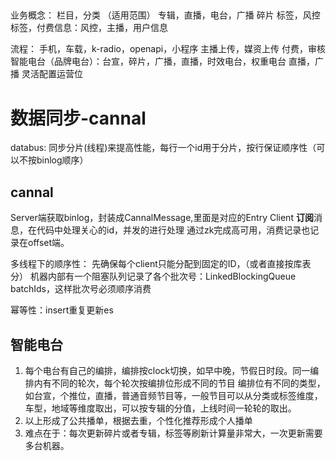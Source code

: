 ##
业务概念：
栏目，分类 （适用范围）
专辑，直播，电台，广播
碎片
标签，风控标签，付费信息：风控，主播，用户信息

流程：
手机，车载，k-radio，openapi，小程序
主播上传，媒资上传
付费，审核
智能电台（品牌电台）：台宣，碎片，广播，直播，时效电台，权重电台
直播，广播
灵活配置运营位



#  数据同步-cannal
databus: 同步分片(线程)来提高性能，每行一个id用于分片，按行保证顺序性（可以不按binlog顺序）

## cannal
Server端获取binlog，封装成CannalMessage,里面是对应的Entry
Client **订阅**消息，在代码中处理关心的id，并发的进行处理
通过zk完成高可用，消费记录也记录在offset端。

多线程下的顺序性：
先确保每个client只能分配到固定的ID，（或者直接按库表分）
机器内部有一个阻塞队列记录了各个批次号：LinkedBlockingQueue<Long> batchIds，这样批次号必须顺序消费

幂等性：insert重复更新es


## 智能电台
1. 每个电台有自己的编排，编排按clock切换，如早中晚，节假日时段。同一编排内有不同的轮次，每个轮次按编排位形成不同的节目
编排位有不同的类型，如台宣，个推位，直播，普通音频节目等，一般节目可以从分类或标签维度，车型，地域等维度取出，可以按专辑的分值，上线时间一轮轮的取出。
2. 以上形成了公共播单，根据去重，个性化推荐形成个人播单
3. 难点在于：每次更新碎片或者专辑，标签等刷新计算量非常大，一次更新需要多台机器。




